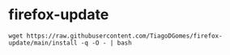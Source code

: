 # firefox-update

```
wget https://raw.githubusercontent.com/TiagoDGomes/firefox-update/main/install -q -O - | bash 
```
